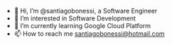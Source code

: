 - 👋  Hi, I’m @santiagobonessi, a Software Engineer
- 👀  I’m interested in Software Development
- 🌱  I’m currently learning Google Cloud Platform
- 📫  How to reach me santiagobonessi@hotmail.com

<!--- - 💞️ I’m looking to collaborate on ... --->

<!---
santiagobonessi/santiagobonessi is a ✨ special ✨ repository because its `README.md` (this file) appears on your GitHub profile.
You can click the Preview link to take a look at your changes.
--->
